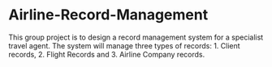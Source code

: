 # Airline-Record-Management
This group project is to design a record management system for a specialist travel agent. The system will manage three types of records: 1. Client records, 2. Flight Records and 3. Airline Company records.
